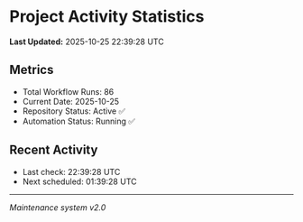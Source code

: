 # Project Activity Statistics

**Last Updated:** 2025-10-25 22:39:28 UTC

## Metrics
- Total Workflow Runs: 86
- Current Date: 2025-10-25
- Repository Status: Active ✅
- Automation Status: Running ✅

## Recent Activity
- Last check: 22:39:28 UTC
- Next scheduled: 01:39:28 UTC

---
*Maintenance system v2.0*
